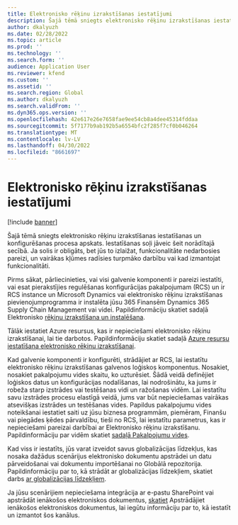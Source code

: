 ```yaml
---
title: Elektronisko rēķinu izrakstīšanas iestatījumi
description: Šajā tēmā sniegts elektronisko rēķinu izrakstīšanas iestatīšanas un konfigurēšanas procesa apskats.
author: dkalyuzh
ms.date: 02/28/2022
ms.topic: article
ms.prod: ''
ms.technology: ''
ms.search.form: ''
audience: Application User
ms.reviewer: kfend
ms.custom: ''
ms.assetid: ''
ms.search.region: Global
ms.author: dkalyuzh
ms.search.validFrom: ''
ms.dyn365.ops.version: ''
ms.openlocfilehash: 42e617e26e7658fae9ee54cb8a4dee45314fddaa
ms.sourcegitcommit: 5f7177b9ab192b5a6554bfc2f285f7cf0b046264
ms.translationtype: MT
ms.contentlocale: lv-LV
ms.lasthandoff: 04/30/2022
ms.locfileid: "8661697"
---
```

# <a name="electronic-invoicing-setup"></a>Elektronisko rēķinu izrakstīšanas iestatījumi

[!include [banner](../includes/banner.md)]

Šajā tēmā sniegts elektronisko rēķinu izrakstīšanas iestatīšanas un konfigurēšanas procesa apskats. Iestatīšanas soļi jāveic šeit norādītajā secībā. Ja solis ir obligāts, bet jūs to izlaižat, funkcionalitāte nedarbosies pareizi, un vairākas kļūmes radīsies turpmāko darbību vai kad izmantojat funkcionalitāti. 

Pirms sākat, pārliecinieties, vai visi galvenie komponenti ir pareizi iestatīti, vai esat pierakstījies regulēšanas konfigurācijas pakalpojumam (RCS) un ir RCS instance un Microsoft Dynamics vai elektronisko rēķinu izrakstīšanas pievienojumprogramma ir instalēta jūsu 365 Finansēm Dynamics 365 Supply Chain Management vai videi. Papildinformāciju skatiet sadaļā Elektronisko [rēķinu izrakstīšana un instalēšana](e-invoicing-install-add-in-microservices-lcs.md).

Tālāk iestatiet Azure resursus, kas ir nepieciešami elektronisko rēķinu izrakstīšanai, lai tie darbotos. Papildinformāciju skatiet sadaļā [Azure resursu iestatīšana elektronisko rēķinu izrakstīšanai](e-invoicing-set-up-azure-resources.md).

Kad galvenie komponenti ir konfigurēti, strādājiet ar RCS, lai iestatītu elektronisko rēķinu izrakstīšanas galvenos loģiskos komponentus. Nosakiet, nosakiet pakalpojumu vides skaitu, ko uzturēsiet. Šādā veidā definējiet loģiskos datus un konfigurācijas nodalīšanas, lai nodrošinātu, ka jums ir robeža starp izstrādes vai testēšanas vidi un ražošanas vidēm. Lai iestatītu savu izstrādes procesu elastīgā veidā, jums var būt nepieciešamas vairākas atsevišķas izstrādes un testēšanas vides. Papildus pakalpojumu vides noteikšanai iestatiet saiti uz jūsu biznesa programmām, piemēram, Finanšu vai piegādes ķēdes pārvaldību, tieši no RCS, lai iestatītu parametrus, kas ir nepieciešami pareizai darbībai ar Elektronisko rēķinu izrakstīšanu. Papildinformāciju par vidēm skatiet [sadaļā Pakalpojumu vides](e-invoicing-service-environments.md).

Kad viss ir iestatīts, jūs varat izveidot savus globalizācijas līdzekļus, kas nosaka dažādus scenārijus elektronisko dokumentu apstrādei un datu pārveidošanai vai dokumentu importēšanai no Globālā repozitorija. Papildinformāciju par to, kā strādāt ar globalizācijas līdzekļiem, skatiet darbs [ar globalizācijas līdzekļiem](e-invoicing-working-globalization-features.md).

Ja jūsu scenārijiem nepieciešama integrācija ar e-pastu SharePoint vai apstrādāt ienākošos elektroniskos dokumentus, [skatiet](e-invoicing-process-incoming-electronic-documents.md) Apstrādājiet ienākošos elektroniskos dokumentus, lai iegūtu informāciju par to, kā iestatīt un izmantot šos kanālus.
